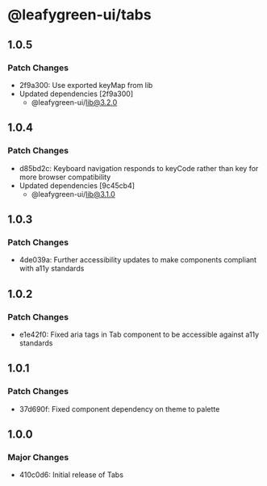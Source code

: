 # @leafygreen-ui/tabs

## 1.0.5

### Patch Changes

- 2f9a300: Use exported keyMap from lib
- Updated dependencies [2f9a300]
  - @leafygreen-ui/lib@3.2.0

## 1.0.4

### Patch Changes

- d85bd2c: Keyboard navigation responds to keyCode rather than key for more browser compatibility
- Updated dependencies [9c45cb4]
  - @leafygreen-ui/lib@3.1.0

## 1.0.3

### Patch Changes

- 4de039a: Further accessibility updates to make components compliant with a11y standards

## 1.0.2

### Patch Changes

- e1e42f0: Fixed aria tags in Tab component to be accessible against a11y standards

## 1.0.1

### Patch Changes

- 37d690f: Fixed component dependency on theme to palette

## 1.0.0

### Major Changes

- 410c0d6: Initial release of Tabs
